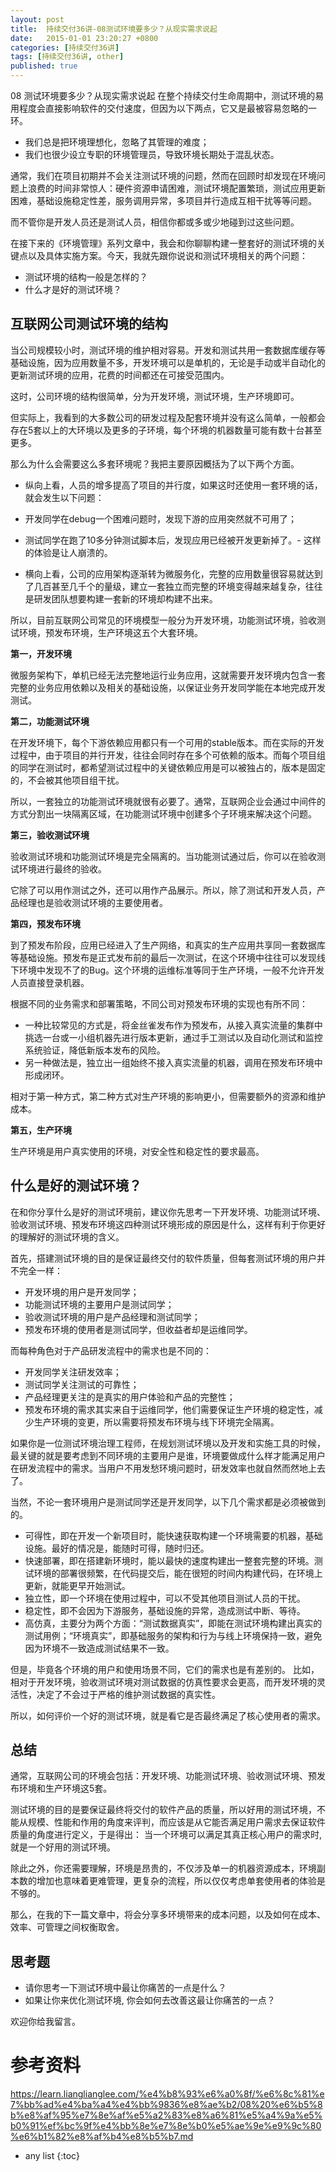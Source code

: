 ```yaml
---
layout: post
title:  持续交付36讲-08测试环境要多少？从现实需求说起
date:   2015-01-01 23:20:27 +0800
categories: [持续交付36讲]
tags: [持续交付36讲, other]
published: true
---
```




08 测试环境要多少？从现实需求说起
在整个持续交付生命周期中，测试环境的易用程度会直接影响软件的交付速度，但因为以下两点，它又是最被容易忽略的一环。

* 我们总是把环境理想化，忽略了其管理的难度；
* 我们也很少设立专职的环境管理员，导致环境长期处于混乱状态。

通常，我们在项目初期并不会关注测试环境的问题，然而在回顾时却发现在环境问题上浪费的时间非常惊人：硬件资源申请困难，测试环境配置繁琐，测试应用更新困难，基础设施稳定性差，服务调用异常，多项目并行造成互相干扰等等问题。

而不管你是开发人员还是测试人员，相信你都或多或少地碰到过这些问题。

在接下来的《环境管理》系列文章中，我会和你聊聊构建一整套好的测试环境的关键点以及具体实施方案。今天，我就先跟你说说和测试环境相关的两个问题：

* 测试环境的结构一般是怎样的？
* 什么才是好的测试环境？

## 互联网公司测试环境的结构

当公司规模较小时，测试环境的维护相对容易。开发和测试共用一套数据库缓存等基础设施，因为应用数量不多，开发环境可以是单机的，无论是手动或半自动化的更新测试环境的应用，花费的时间都还在可接受范围内。

这时，公司环境的结构很简单，分为开发环境，测试环境，生产环境即可。

但实际上，我看到的大多数公司的研发过程及配套环境并没有这么简单，一般都会存在5套以上的大环境以及更多的子环境，每个环境的机器数量可能有数十台甚至更多。

那么为什么会需要这么多套环境呢？我把主要原因概括为了以下两个方面。

* 纵向上看，人员的增多提高了项目的并行度，如果这时还使用一套环境的话，就会发生以下问题：

* 开发同学在debug一个困难问题时，发现下游的应用突然就不可用了；
* 测试同学在跑了10多分钟测试脚本后，发现应用已经被开发更新掉了。- 这样的体验是让人崩溃的。
* 横向上看，公司的应用架构逐渐转为微服务化，完整的应用数量很容易就达到了几百甚至几千个的量级，建立一套独立而完整的环境变得越来越复杂，往往是研发团队想要构建一套新的环境却构建不出来。

所以，目前互联网公司常见的环境模型一般分为开发环境，功能测试环境，验收测试环境，预发布环境，生产环境这五个大套环境。

**第一，开发环境**

微服务架构下，单机已经无法完整地运行业务应用，这就需要开发环境内包含一套完整的业务应用依赖以及相关的基础设施，以保证业务开发同学能在本地完成开发测试。

**第二，功能测试环境**

在开发环境下，每个下游依赖应用都只有一个可用的stable版本。而在实际的开发过程中，由于项目的并行开发，往往会同时存在多个可依赖的版本。而每个项目组的同学在测试时，都希望测试过程中的关键依赖应用是可以被独占的，版本是固定的，不会被其他项目组干扰。

所以，一套独立的功能测试环境就很有必要了。通常，互联网企业会通过中间件的方式分割出一块隔离区域，在功能测试环境中创建多个子环境来解决这个问题。

**第三，验收测试环境**

验收测试环境和功能测试环境是完全隔离的。当功能测试通过后，你可以在验收测试环境进行最终的验收。

它除了可以用作测试之外，还可以用作产品展示。所以，除了测试和开发人员，产品经理也是验收测试环境的主要使用者。

**第四，预发布环境**

到了预发布阶段，应用已经进入了生产网络，和真实的生产应用共享同一套数据库等基础设施。预发布是正式发布前的最后一次测试，在这个环境中往往可以发现线下环境中发现不了的Bug。这个环境的运维标准等同于生产环境，一般不允许开发人员直接登录机器。

根据不同的业务需求和部署策略，不同公司对预发布环境的实现也有所不同：

* 一种比较常见的方式是，将金丝雀发布作为预发布，从接入真实流量的集群中挑选一台或一小组机器先进行版本更新，通过手工测试以及自动化测试和监控系统验证，降低新版本发布的风险。
* 另一种做法是，独立出一组始终不接入真实流量的机器，调用在预发布环境中形成闭环。

相对于第一种方式，第二种方式对生产环境的影响更小，但需要额外的资源和维护成本。

**第五，生产环境**

生产环境是用户真实使用的环境，对安全性和稳定性的要求最高。

## 什么是好的测试环境？

在和你分享什么是好的测试环境前，建议你先思考一下开发环境、功能测试环境、验收测试环境、预发布环境这四种测试环境形成的原因是什么，这样有利于你更好的理解好的测试环境的含义。

首先，搭建测试环境的目的是保证最终交付的软件质量，但每套测试环境的用户并不完全一样：

* 开发环境的用户是开发同学；
* 功能测试环境的主要用户是测试同学；
* 验收测试环境的用户是产品经理和测试同学；
* 预发布环境的使用者是测试同学，但收益者却是运维同学。

而每种角色对于产品研发流程中的需求也是不同的：

* 开发同学关注研发效率；
* 测试同学关注测试的可靠性；
* 产品经理更关注的是真实的用户体验和产品的完整性；
* 预发布环境的需求其实来自于运维同学，他们需要保证生产环境的稳定性，减少生产环境的变更，所以需要将预发布环境与线下环境完全隔离。

如果你是一位测试环境治理工程师，在规划测试环境以及开发和实施工具的时候，最关键的就是要考虑到不同环境的主要用户是谁，环境要做成什么样才能满足用户在研发流程中的需求。当用户不用发愁环境问题时，研发效率也就自然而然地上去了。

当然，不论一套环境用户是测试同学还是开发同学，以下几个需求都是必须被做到的。

* 可得性，即在开发一个新项目时，能快速获取构建一个环境需要的机器，基础设施。最好的情况是，能随时可得，随时归还。
* 快速部署，即在搭建新环境时，能以最快的速度构建出一整套完整的环境。测试环境的部署很频繁，在代码提交后，能在很短的时间内构建代码，在环境上更新，就能更早开始测试。
* 独立性，即一个环境在使用过程中，可以不受其他项目测试人员的干扰。
* 稳定性，即不会因为下游服务，基础设施的异常，造成测试中断、等待。
* 高仿真，主要分为两个方面：“测试数据真实”，即能在测试环境构建出真实的测试用例；“环境真实”，即基础服务的架构和行为与线上环境保持一致，避免因为环境不一致造成测试结果不一致。

但是，毕竟各个环境的用户和使用场景不同，它们的需求也是有差别的。 比如，相对于开发环境，验收测试环境对测试数据的仿真性要求会更高，而开发环境的灵活性，决定了不会过于严格的维护测试数据的真实性。

所以，如何评价一个好的测试环境，就是看它是否最终满足了核心使用者的需求。

## 总结

通常，互联网公司的环境会包括：开发环境、功能测试环境、验收测试环境、预发布环境和生产环境这5套。

测试环境的目的是要保证最终将交付的软件产品的质量，所以好用的测试环境，不能从规模、性能和作用的角度来评判，而应该是从它能否满足用户需求去保证软件质量的角度进行定义，于是得出：
当一个环境可以满足其真正核心用户的需求时, 就是一个好用的测试环境。

除此之外，你还需要理解，环境是昂贵的，不仅涉及单一的机器资源成本，环境副本数的增加也意味着更难管理，更复杂的流程，所以仅仅考虑单套使用者的体验是不够的。

那么，在我的下一篇文章中，将会分享多环境带来的成本问题，以及如何在成本、效率、可管理之间权衡取舍。

## 思考题

* 请你思考一下测试环境中最让你痛苦的一点是什么？
* 如果让你来优化测试环境, 你会如何去改善这最让你痛苦的一点？

欢迎你给我留言。




# 参考资料

https://learn.lianglianglee.com/%e4%b8%93%e6%a0%8f/%e6%8c%81%e7%bb%ad%e4%ba%a4%e4%bb%9836%e8%ae%b2/08%20%e6%b5%8b%e8%af%95%e7%8e%af%e5%a2%83%e8%a6%81%e5%a4%9a%e5%b0%91%ef%bc%9f%e4%bb%8e%e7%8e%b0%e5%ae%9e%e9%9c%80%e6%b1%82%e8%af%b4%e8%b5%b7.md

* any list
{:toc}
